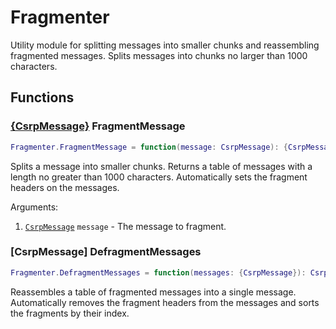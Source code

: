 # Fragmenter

Utility module for splitting messages into smaller chunks and reassembling fragmented messages. Splits messages into chunks no larger than 1000 characters.

## Functions

### [{CsrpMessage}](csrpmessage.md) FragmentMessage

```lua
Fragmenter.FragmentMessage = function(message: CsrpMessage): {CsrpMessage}
```

Splits a message into smaller chunks. Returns a table of messages with a length no greater than 1000 characters. Automatically sets the fragment headers on the messages.

Arguments:

1. [`CsrpMessage`](csrpmessage.md) `message` - The message to fragment.

### [CsrpMessage] DefragmentMessages

```lua
Fragmenter.DefragmentMessages = function(messages: {CsrpMessage}): CsrpMessage
```

Reassembles a table of fragmented messages into a single message. Automatically removes the fragment headers from the messages and sorts the fragments by their index.
